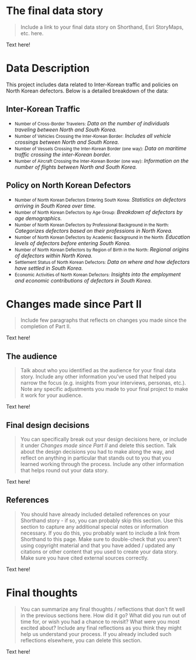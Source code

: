 # The final data story
> Include a link to your final data story on Shorthand, Esri StoryMaps, etc. here. 

Text here!



# Data Description

This project includes data related to Inter-Korean traffic and policies on North Korean defectors. Below is a detailed breakdown of the data:

## Inter-Korean Traffic

- <small>Number of Cross-Border Travelers:</small> *Data on the number of individuals traveling between North and South Korea.*
- <small>Number of Vehicles Crossing the Inter-Korean Border:</small> *Includes all vehicle crossings between North and South Korea.*
- <small>Number of Vessels Crossing the Inter-Korean Border (one way):</small> *Data on maritime traffic crossing the inter-Korean border.*
- <small>Number of Aircraft Crossing the Inter-Korean Border (one way):</small> *Information on the number of flights between North and South Korea.*

## Policy on North Korean Defectors

- <small>Number of North Korean Defectors Entering South Korea:</small> *Statistics on defectors arriving in South Korea over time.*
- <small>Number of North Korean Defectors by Age Group:</small> *Breakdown of defectors by age demographics.*
- <small>Number of North Korean Defectors by Professional Background in the North:</small> *Categorizes defectors based on their professions in North Korea.*
- <small>Number of North Korean Defectors by Academic Background in the North:</small> *Education levels of defectors before entering South Korea.*
- <small>Number of North Korean Defectors by Region of Birth in the North:</small> *Regional origins of defectors within North Korea.*
- <small>Settlement Status of North Korean Defectors:</small> *Data on where and how defectors have settled in South Korea.*
- <small>Economic Activities of North Korean Defectors:</small> *Insights into the employment and economic contributions of defectors in South Korea.*



# Changes made since Part II
> Include few paragraphs that reflects on changes you made since the completion of Part II. 

Text here!

## The audience
> Talk about who you identified as the audience for your final data story.  Include any other information you've used that helped you narrow the focus (e.g. insights from your interviews, personas, etc.).  Note any specific adjustments you made to your final project to make it work for your audience.

Text here!

## Final design decisions
> You can specifically break out your design decisions here, or include it under *Changes made since Part II* and delete this section. Talk about the design decisions you had to make along the way, and reflect on anything in particular that stands out to you that you learned working through the process.  Include any other information that helps round out your data story. 

Text here!

## References
> You should have already included detailed references on your Shorthand story - if so, you can probably skip this section.  Use this section to capture any additional special notes or information necessary.  If you do this, you probably want to include a link from Shorthand to this page. Make sure to double-check that you aren't using copyright material and that you have added / updated any citations or other content that you used to create your data story.  Make sure you have cited external sources correctly. 

Text here!

# Final thoughts
> You can summarize any final thoughts / reflections that don't fit well in the previous sections here.  How did it go?  What did you run out of time for, or wish you had a chance to revisit?  What were you most excited about?  Include any final reflections as you think they might help us understand your process.  If you already included such reflections elsewhere, you can delete this section. 

Text here!

